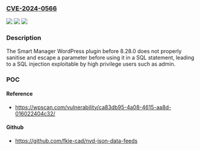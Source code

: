 ### [CVE-2024-0566](https://cve.mitre.org/cgi-bin/cvename.cgi?name=CVE-2024-0566)
![](https://img.shields.io/static/v1?label=Product&message=Smart%20Manager&color=blue)
![](https://img.shields.io/static/v1?label=Version&message=0%3C%208.28.0%20&color=brighgreen)
![](https://img.shields.io/static/v1?label=Vulnerability&message=CWE-89%20SQL%20Injection&color=brighgreen)

### Description

The Smart Manager WordPress plugin before 8.28.0 does not properly sanitise and escape a parameter before using it in a SQL statement, leading to a SQL injection exploitable by high privilege users such as admin.

### POC

#### Reference
- https://wpscan.com/vulnerability/ca83db95-4a08-4615-aa8d-016022404c32/

#### Github
- https://github.com/fkie-cad/nvd-json-data-feeds

